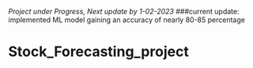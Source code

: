 *Project under Progress, Next update by 1-02-2023*
###current update: implemented ML model gaining an accuracy of nearly 80-85 percentage
# Stock_Forecasting_project
